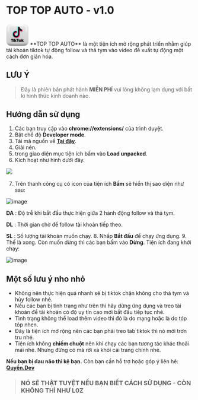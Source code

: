 # TOP TOP AUTO - v1.0
<img src="tiktok.png" width="60">
**TOP TOP AUTO** là một tiện ích mở rộng phát triển nhằm giúp tài khoản tiktok tự động follow và thả tym vào video đề xuất tự động một cách đơn giản hóa.

## LƯU Ý

> Đây là phiên bản phát hành **MIỄN PHÍ** vui lòng không lạm dụng với bất kì hình thức kinh doanh nào.

## Hướng dẫn sử dụng
1.  Các bạn truy cập vào **chrome://extensions/** của trình duyệt.
2.  Bật chế độ **Developer mode**.
3.  Tải mã nguồn về **[Tại đây](https://github.com/quyendz1509/auto-tiktok/releases)**.
4.  Giải nén.
5.  trong giao diện mục tiện ích bấm vào **Load unpacked**.
6.  Kích hoạt như hình dưới đây.

<img src="https://github.com/quyendz1509/auto-tiktok/assets/54476369/1e367876-6539-40e1-9783-0ff2865aaeda">

7.  Trên thanh công cụ có icon của tiện ích **Bấm** sẽ hiển thị sao diện như sau:

![image](https://github.com/quyendz1509/auto-tiktok/assets/54476369/9e60c439-34e7-4f65-8b7d-e6cd6320ab54)

**DA** : Độ trễ khi bắt đầu thực hiện giữa 2 hành động follow và thả tym.

**DL** : Thời gian chờ để follow tài khoản tiếp theo.

**SL** : Số lượng tài khoản muốn chạy.
8.  Nhấp **Bắt đầu** để chạy ứng dụng.
9.  Thế là xong. Còn muốn dừng thì các bạn bấm vào **Dừng**.
Tiện ích đang khởi chạy:

![image](https://github.com/quyendz1509/auto-tiktok/assets/54476369/ff87e94c-6dbb-4a97-93de-4d0eae78e1d4)

## Một số lưu ý nho nhỏ
* Không nên thực hiện quá nhanh sẽ bị tiktok chặn không cho thả tym và hủy follow nhé.
* Nếu các bạn bị tình trạng như trên thì hãy dừng ứng dụng và treo tài khoản để tài khoản có độ uy tín cao mới bắt đầu tiếp tục nhé.
* Tình trạng không thể load thêm video thì đó là do mạng hoặc là do tóp tóp nhen.
* Đây là tiện ích mở rộng nên các bạn phải treo tab tiktok thì nó mới trơn tru nhé.
* Tiện ích không **chiếm chuột** nên khi chạy các bạn tương tác khác thoải mái nhé. Nhưng đừng có mà rời xa khỏi cái trang chính nhé.

**Nếu bạn bị đau não thì kệ bạn.** Còn bạn cần hỗ trợ hoặc góp ý liên hê: **[Quyền.Dev](https://www.facebook.com/quyensb1509/)**

> ### NÓ SẼ THẬT TUYỆT NẾU BẠN BIẾT CÁCH SỬ DỤNG - CÒN KHÔNG THÌ NHƯ L0Z
